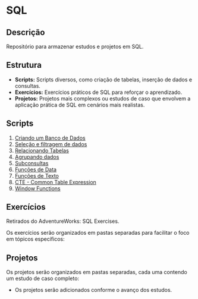 # SQL

## Descrição
Repositório para armazenar estudos e projetos em SQL.

## Estrutura
- **Scripts:** Scripts diversos, como criação de tabelas, inserção de dados e consultas.
- **Exercícios:** Exercícios práticos de SQL para reforçar o aprendizado.
- **Projetos:** Projetos mais complexos ou estudos de caso que envolvem a aplicação prática de SQL em cenários mais realistas.

## Scripts
1. [Criando um Banco de Dados](Scripts/01.%20Criando%20um%20Banco%20de%20Dados)
2. [Seleção e filtragem de dados](Scripts/02.%20Seleção%20e%20filtragem%20de%20dados)
3. [Relacionando Tabelas](Scripts/03.%20Relacionando%20Tabelas) 
4. [Agrupando dados](Scripts/04.%20Agrupando%20dados) 
5. [Subconsultas](Scripts/05.%20Subconsultas)
6. [Funções de Data](Scripts/06.%20Funções%20de%20Data)
7. [Funções de Texto](Scripts/07.%20Funções%20de%20Texto)
8. [CTE - Common Table Expression](Scripts/08.%20CTE%20-%20Common%20Table%20Expression)
9. [Window Functions](Scripts/09.%20Window%20Functions)

## Exercícios

Retirados do AdventureWorks: SQL Exercises.

Os exercícios serão organizados em pastas separadas para facilitar o foco em tópicos específicos:

## Projetos

Os projetos serão organizados em pastas separadas, cada uma contendo um estudo de caso completo:

- Os projetos serão adicionados conforme o avanço dos estudos.
